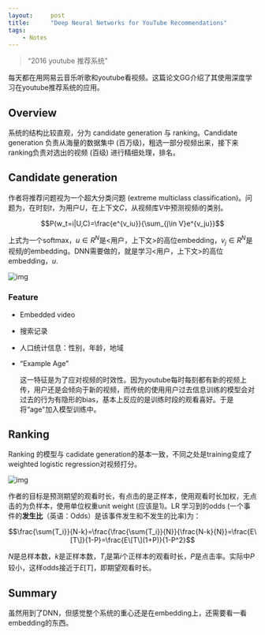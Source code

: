 ```yaml
---
layout:     post
title:      "Deep Neural Networks for YouTube Recommendations"
tags:
    - Notes
---
```


> “2016 youtube 推荐系统”

每天都在用网易云音乐听歌和youtube看视频。这篇论文GG介绍了其使用深度学习在youtube推荐系统的应用。

## Overview

系统的结构比较直观，分为 candidate generation 与 ranking。Candidate generation 负责从海量的数据集中 (百万级)，粗选一部分视频出来，接下来ranking负责对选出的视频 (百级) 进行精细处理，排名。

## Candidate generation

作者将推荐问题视为一个超大分类问题 (extreme multiclass classification)。问题为，在时刻$t$，为用户$U$，在上下文$C$，从视频库$V$中预测视频$i$的类别。

$$P(w_t=i|U,C)=\frac{e^{v_iu}}{\sum_{j\in V}e^{v_ju}}$$

上式为一个softmax，$u\in R^N$是<用户，上下文>的高位embedding，$v_j\in R^N$是视频$j$的embedding。DNN需要做的，就是学习<用户，上下文>的高位embedding，$u$.

![img](/images/in-post/post-blog-DNNytbmatch.png)

### Feature

+ Embedded video

+ 搜索记录

+ 人口统计信息：性别，年龄，地域

+ “Example Age”

  这一特征是为了应对视频的时效性。因为youtube每时每刻都有新的视频上传，用户还是会倾向于新的视频，而传统的使用用户过去信息训练的模型会对过去的行为有隐形的bias，基本上反应的是训练时段的观看喜好。于是将“age"加入模型训练中。

## Ranking

Ranking 的模型与 cadidate generation的基本一致，不同之处是training变成了weighted logistic regression对视频打分。

![img](/images/in-post/post-blog-DNNytbrank.png)

作者的目标是预测期望的观看时长，有点击的是正样本，使用观看时长加权，无点击的为负样本，使用单位权重unit weight (应该是1)。LR 学习到的odds (一个事件的**发生比**（英语：Odds）是该事件发生和不发生的比率)为：

$$\frac{\sum{T_i}}{N-k}=\frac{\frac{\sum{T_i}}{N}}{\frac{N-k}{N}}=\frac{E\[T\]}{1-P}=\frac{E\[T\](1+P)}{1-P^2}$$

$N$是总样本数，$k$是正样本数，$T_i$是第$i$个正样本的观看时长，$P$是点击率。实际中$P$较小，这样odds接近于$E[T]$，即期望观看时长。

## Summary

虽然用到了DNN，但感觉整个系统的重心还是在embedding上，还需要看一看embedding的东西。